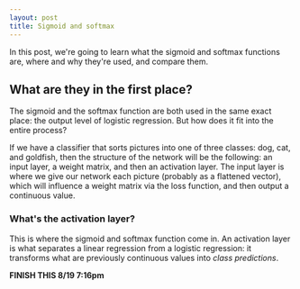 ```yaml
---
layout: post
title: Sigmoid and softmax
---
```


In this post, we're going to learn what the sigmoid and softmax functions are, where and why they're used, and compare them.

## What are they in the first place?

The sigmoid and the softmax function are both used in the same exact place: the output level of logistic regression. But how does it fit into the entire process?

If we have a classifier that sorts pictures into one of three classes: dog, cat, and goldfish, then the structure of the network will be the following: an input layer, a weight matrix, and then an activation layer. The input layer is where we give our network each picture (probably as a flattened vector), which will influence a weight matrix via the loss function, and then output a continuous value.

### What's the activation layer?

This is where the sigmoid and softmax function come in. An activation layer is what separates a linear regression from a logistic regression: it transforms what are previously continuous values into *class predictions*. 

**FINISH THIS 8/19 7:16pm**
